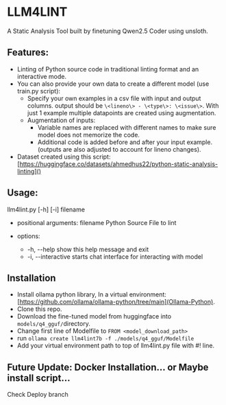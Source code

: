 # LLM4LINT
A Static Analysis Tool built by finetuning Qwen2.5 Coder using unsloth.

## Features:
- Linting of Python source code in traditional linting format and an interactive mode.
- You can also provide your own data to create a different model (use train.py script):
    - Specify your own examples in a csv file with input and output columns.
    output should be `\<lineno\> - \<type\>: \<issue\>`. With just 1 example multiple datapoints are created using augmentation.
    - Augmentation of inputs: 
        - Variable names are replaced with different names to make sure model does not memorize the code.
        - Additional code is added before and after your input example. (outputs are also adjusted to account for lineno changes).
- Dataset created using this script: [https://huggingface.co/datasets/ahmedhus22/python-static-analysis-linting]()

## Usage:
llm4lint.py [-h] [-i] filename

- positional arguments:
  filename             Python Source File to lint

- options:
  - -h, --help           show this help message and exit
  - -i, --interactive    starts chat interface for interacting with model

## Installation
- Install ollama python library, In a virtual environment: [https://github.com/ollama/ollama-python/tree/main](Ollama-Python).
- Clone this repo.
- Download the fine-tuned model from huggingface into `models/q4_gguf/`directory.
- Change first line of Modelfile to `FROM <model_download_path>`
- run `ollama create llm4lint7b -f ./models/q4_gguf/Modelfile`
- Add your virtual environment path to top of llm4lint.py file with #! line.


## Future Update: Docker Installation... or Maybe install script...
Check Deploy branch
